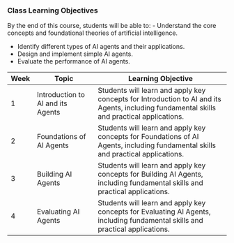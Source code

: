 ### Class Learning Objectives

By the end of this course, students will be able to: - Understand the core concepts and foundational theories of artificial intelligence.
 - Identify different types of AI agents and their applications.
 - Design and implement simple AI agents.
 - Evaluate the performance of AI agents.

| Week | Topic | Learning Objective |
|------|-------|-------------------|
| 1 | Introduction to AI and its Agents | Students will learn and apply key concepts for Introduction to AI and its Agents, including fundamental skills and practical applications. |
| 2 | Foundations of AI Agents | Students will learn and apply key concepts for Foundations of AI Agents, including fundamental skills and practical applications. |
| 3 | Building AI Agents | Students will learn and apply key concepts for Building AI Agents, including fundamental skills and practical applications. |
| 4 | Evaluating AI Agents | Students will learn and apply key concepts for Evaluating AI Agents, including fundamental skills and practical applications. |